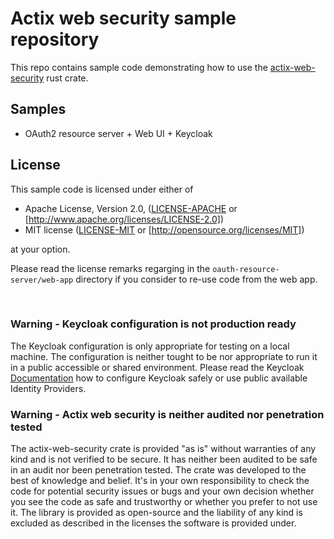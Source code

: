 # Actix web security sample repository

This repo contains sample code demonstrating how to use the [actix-web-security](https://github.com/cschaible/actix-web-security) rust crate.

## Samples

* OAuth2 resource server + Web UI + Keycloak

## License

This sample code is licensed under either of

* Apache License, Version 2.0, ([LICENSE-APACHE](LICENSE-APACHE) or
  [http://www.apache.org/licenses/LICENSE-2.0])
* MIT license ([LICENSE-MIT](LICENSE-MIT) or
  [http://opensource.org/licenses/MIT])

at your option.  

Please read the license remarks regarging in the `oauth-resource-server/web-app` directory if you consider to re-use code from the web app.


<br/>

### Warning - Keycloak configuration is not production ready
The Keycloak configuration is only appropriate for testing on a local machine. The configuration is neither tought to be nor appropriate to run it in a public accessible or shared environment. Please read the Keycloak [Documentation](https://www.keycloak.org/documentation) how to configure Keycloak safely or use public available Identity Providers.

### Warning - Actix web security is neither audited nor penetration tested 
The actix-web-security crate is provided "as is" without warranties of any kind and is not verified to be secure. 
It has neither been audited to be safe in an audit nor been penetration tested. 
The crate was developed to the best of knowledge and belief.
It's in your own responsibility to check the code for potential security issues or bugs and your own decision 
whether you see the code as safe and trustworthy or whether you prefer to not use it.
The library is provided as open-source and the liability of any kind is excluded as described in the licenses
the software is provided under.